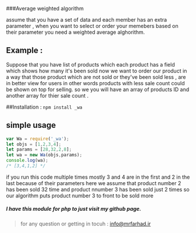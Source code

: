 ###Average weighted algorithm

assume that you have a set of data and each member has an extra parameter , when you want to select or order your memebers based on their parameter you need a weighted average alghorithm.

## Example :

Suppose that you have list of products which each product has a field which shows how many it's been sold now we want to order our product in a way that those product which are not sold or they've been sold less , are in better view for users in other words products with less sale count could be shown on top for selling. so we you will have an array of products ID and another array for thier sale count .

##Installation :
`npm install _wa`

## simple usage
```javascript
var Wa = require('_wa');
let objs = [1,2,3,4];
let params = [28,32,2,8];
let wa = new Wa(objs,params);
console.log(wa);
/* [3,4,1,2] */
```
if you run this code multiple times mostly 3 and 4 are in the first and 2 in the last because of their parameters here we assume that product number 2 has been sold 32 time and product nnumber 3 has been sold just 2 times so our algorithm puts product number 3 to front to be sold more
##### I have this module for php to just visit my github page.
> for any question or getting in tocuh : info@mrfarhad.ir
